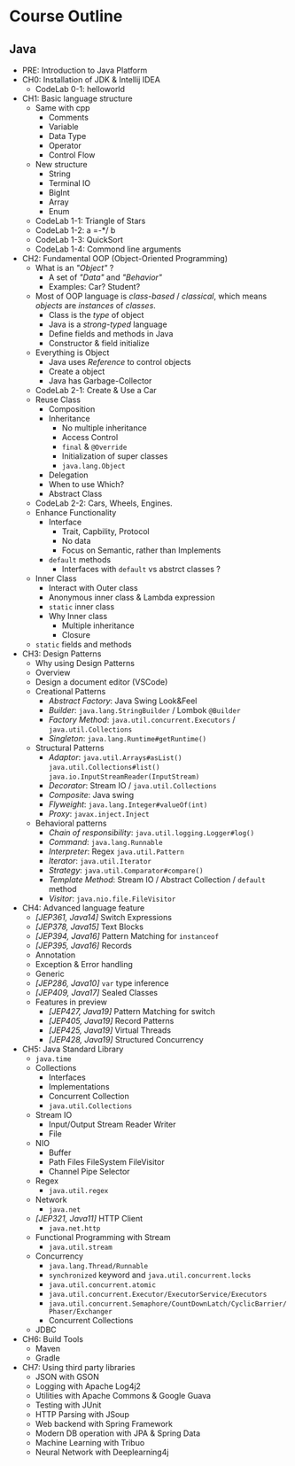 # Course Outline

## Java

- PRE: Introduction to Java Platform
- CH0: Installation of JDK & Intellij IDEA
  - CodeLab 0-1: helloworld
- CH1: Basic language structure
  - Same with cpp
    - Comments
    - Variable
    - Data Type
    - Operator
    - Control Flow
  - New structure
    - String
    - Terminal IO
    - BigInt
    - Array
    - Enum
  - CodeLab 1-1: Triangle of Stars
  - CodeLab 1-2: a =-*/ b
  - CodeLab 1-3: QuickSort
  - CodeLab 1-4: Commond line arguments
- CH2: Fundamental OOP (Object-Oriented Programming)
  - What is an *"Object"* ?
    - A set of *"Data"* and *"Behavior"*
    - Examples: Car? Student?
  - Most of OOP language is *class-based* / *classical*, which means *objects* are *instances* of *classes*.
    - Class is the *type* of object
    - Java is a *strong-typed* language
    - Define fields and methods in Java
    - Constructor & field initialize
  - Everything is Object
    - Java uses *Reference* to control objects
    - Create a object
    - Java has Garbage-Collector
  - CodeLab 2-1: Create & Use a Car
  - Reuse Class
    - Composition
    - Inheritance
      - No multiple inheritance
      - Access Control
      - `final` & `@Override`
      - Initialization of super classes
      - `java.lang.Object`
    - Delegation
    - When to use Which?
    - Abstract Class
  - CodeLab 2-2: Cars, Wheels, Engines.
  - Enhance Functionality
    - Interface
      - Trait, Capbility, Protocol
      - No data
      - Focus on Semantic, rather than Implements
    - `default` methods
      - Interfaces with `default` vs abstrct classes ?
  - Inner Class
    - Interact with Outer class
    - Anonymous inner class & Lambda expression
    - `static` inner class
    - Why Inner class
      - Multiple inheritance
      - Closure
  - `static` fields and methods
- CH3: Design Patterns
  - Why using Design Patterns
  - Overview
  - Design a document editor (VSCode)
  - Creational Patterns
    - *Abstract Factory*: Java Swing Look&Feel
    - *Builder*: `java.lang.StringBuilder` / Lombok `@Builder`
    - *Factory Method*: `java.util.concurrent.Executors` / `java.util.Collections`
    - *Singleton*: `java.lang.Runtime#getRuntime()`
  - Structural Patterns
    - *Adaptor*: `java.util.Arrays#asList()` `java.util.Collections#list()` `java.io.InputStreamReader(InputStream)`
    - *Decorator*: Stream IO / `java.util.Collections`
    - *Composite*: Java swing
    - *Flyweight*: `java.lang.Integer#valueOf(int)`
    - *Proxy*: `javax.inject.Inject`
  - Behavioral patterns
    - *Chain of responsibility*: `java.util.logging.Logger#log()`
    - *Command*: `java.lang.Runnable`
    - *Interpreter*: Regex `java.util.Pattern`
    - *Iterator*: `java.util.Iterator`
    - *Strategy*: `java.util.Comparator#compare()`
    - *Template Method*: Stream IO / Abstract Collection / `default` method
    - *Visitor*: `java.nio.file.FileVisitor`
- CH4: Advanced language feature
  - *[JEP361, Java14]* Switch Expressions
  - *[JEP378, Java15]* Text Blocks
  - *[JEP394, Java16]* Pattern Matching for `instanceof`
  - *[JEP395, Java16]* Records
  - Annotation
  - Exception & Error handling
  - Generic
  - *[JEP286, Java10]* `var` type inference
  - *[JEP409, Java17]* Sealed Classes
  - Features in preview
    - *[JEP427, Java19]* Pattern Matching for switch
    - *[JEP405, Java19]* Record Patterns
    - *[JEP425, Java19]* Virtual Threads
    - *[JEP428, Java19]* Structured Concurrency
- CH5: Java Standard Library
  - `java.time`
  - Collections
    - Interfaces
    - Implementations
    - Concurrent Collection
    - `java.util.Collections`
  - Stream IO
    - Input/Output Stream Reader Writer
    - File
  - NIO
    - Buffer
    - Path Files FileSystem FileVisitor
    - Channel Pipe Selector
  - Regex
    - `java.util.regex`
  - Network
    - `java.net`
  - *[JEP321, Java11]* HTTP Client
    - `java.net.http`
  - Functional Programming with Stream
    - `java.util.stream`
  - Concurrency
    - `java.lang.Thread/Runnable`
    - `synchronized` keyword and `java.util.concurrent.locks`
    - `java.util.concurrent.atomic`
    - `java.util.concurrent.Executor/ExecutorService/Executors`
    - `java.util.concurrent.Semaphore/CountDownLatch/CyclicBarrier/Phaser/Exchanger`
    - Concurrent Collections
  - JDBC
- CH6: Build Tools
  - Maven
  - Gradle
- CH7: Using third party libraries
  - JSON with GSON
  - Logging with Apache Log4j2
  - Utilities with Apache Commons & Google Guava
  - Testing with JUnit
  - HTTP Parsing with JSoup
  - Web backend with Spring Framework
  - Modern DB operation with JPA & Spring Data
  - Machine Learning with Tribuo
  - Neural Network with Deeplearning4j
